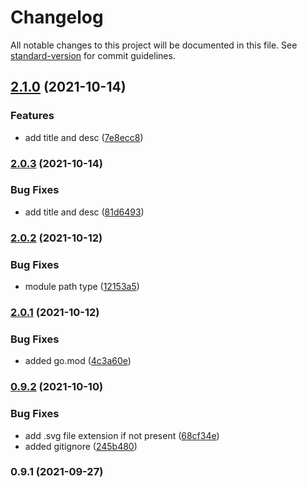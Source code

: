 # Changelog

All notable changes to this project will be documented in this file. See [standard-version](https://github.com/conventional-changelog/standard-version) for commit guidelines.

## [2.1.0](/github.com/future-wd/hugo-svg-font/compare/v2.0.3...v2.1.0) (2021-10-14)


### Features

* add title and desc ([7e8ecc8](/github.com/future-wd/hugo-svg-font/commit/7e8ecc849a6df5fde7ad93fa11b7f0702f81f709))

### [2.0.3](/github.com/future-wd/hugo-svg-font/compare/v2.0.2...v2.0.3) (2021-10-14)


### Bug Fixes

* add title and desc ([81d6493](/github.com/future-wd/hugo-svg-font/commit/81d6493bfe5fd552c89116865be1062ee434d9eb))

### [2.0.2](/github.com/future-wd/hugo-svg-font/compare/v2.0.1...v2.0.2) (2021-10-12)


### Bug Fixes

* module path type ([12153a5](/github.com/future-wd/hugo-svg-font/commit/12153a51483f6da9b8ae6452be67bdc3e47f3ebd))

### [2.0.1](/github.com/future-wd/hugo-svg-font/compare/v2.0.0...v2.0.1) (2021-10-12)


### Bug Fixes

* added go.mod ([4c3a60e](/github.com/future-wd/hugo-svg-font/commit/4c3a60ea62f4e9cc73c7cc97670887863a76a527))

### [0.9.2](/github.com/future-wd/hugo-svg-font/compare/v0.9.1...v0.9.2) (2021-10-10)


### Bug Fixes

* add .svg file extension if not present ([68cf34e](/github.com/future-wd/hugo-svg-font/commit/68cf34e2a617b59d72cc16525c4d8bd35e02785a))
* added gitignore ([245b480](/github.com/future-wd/hugo-svg-font/commit/245b480357989568fbca9960f470c2fd044ce750))

### 0.9.1 (2021-09-27)
